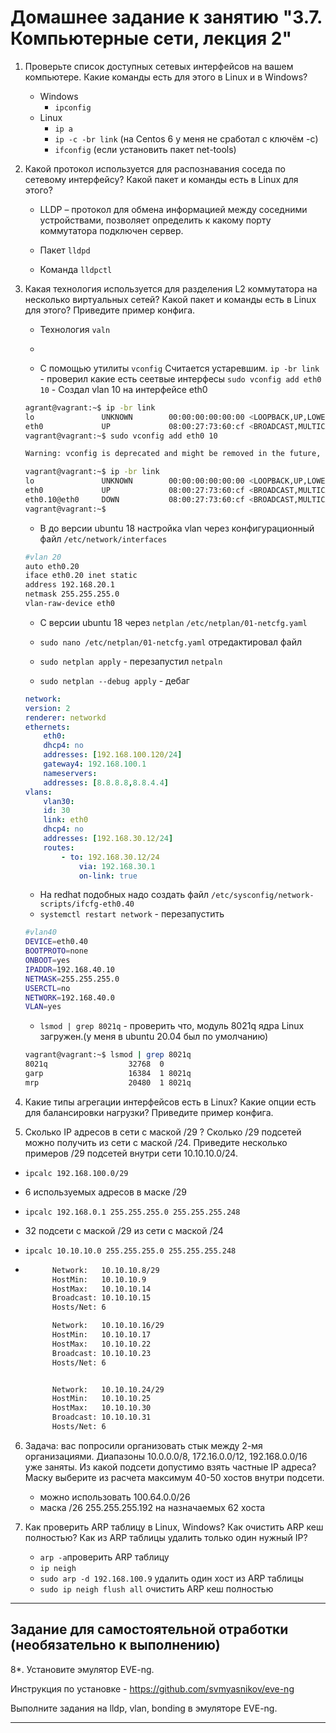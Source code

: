 # Домашнее задание к занятию "3.7. Компьютерные сети, лекция 2"

1. Проверьте список доступных сетевых интерфейсов на вашем компьютере. Какие команды есть для этого в Linux и в Windows?

	- Windows
		- `ipconfig`
	- Linux
		- `ip a`
		- `ip -c -br link` (на Centos 6 у меня не сработал с ключём -с)
		- `ifconfig` (если установить пакет net-tools)

2. Какой протокол используется для распознавания соседа по сетевому интерфейсу? Какой пакет и команды есть в Linux для этого?

	- LLDP – протокол для обмена информацией между соседними устройствами, 
позволяет определить к какому порту коммутатора подключен сервер.

	- Пакет `lldpd`
	- Команда `lldpctl`

3. Какая технология используется для разделения L2 коммутатора на несколько виртуальных сетей? Какой пакет и команды есть в Linux для этого? Приведите пример конфига.

	- Технология `valn`
	- 

	- С помощью утилиты `vconfig` Считается устаревшим.
	`ip -br link` - проверил какие есть сеетвые интерфесы
	`sudo vconfig add eth0 10` - Создал vlan 10 на интерфейсе eth0
	```bash
	agrant@vagrant:~$ ip -br link
	lo               UNKNOWN        00:00:00:00:00:00 <LOOPBACK,UP,LOWER_UP> 
	eth0             UP             08:00:27:73:60:cf <BROADCAST,MULTICAST,UP,LOWER_UP> 
	vagrant@vagrant:~$ sudo vconfig add eth0 10

	Warning: vconfig is deprecated and might be removed in the future, please migrate to ip(route2) as soon as possible!

	vagrant@vagrant:~$ ip -br link
	lo               UNKNOWN        00:00:00:00:00:00 <LOOPBACK,UP,LOWER_UP> 
	eth0             UP             08:00:27:73:60:cf <BROADCAST,MULTICAST,UP,LOWER_UP> 
	eth0.10@eth0     DOWN           08:00:27:73:60:cf <BROADCAST,MULTICAST> 
	vagrant@vagrant:~$ 

	```

	- В до версии ubuntu 18 настройка vlan через конфигурационный файл `/etc/network/interfaces`
	```bash
	#vlan 20
	auto eth0.20
	iface eth0.20 inet static
	address 192.168.20.1
	netmask 255.255.255.0
	vlan-raw-device eth0
	```
	- С версии ubuntu 18 через `netplan` `/etc/netplan/01-netcfg.yaml`

	- `sudo nano /etc/netplan/01-netcfg.yaml` отредактировал файл
	- `sudo netplan apply` - перезапустил `netpaln`
	- `sudo netplan --debug apply` - дебаг

	```yaml
	network:
	version: 2
	renderer: networkd
	ethernets:
		eth0:
		dhcp4: no
		addresses: [192.168.100.120/24]
		gateway4: 192.168.100.1
		nameservers:
		addresses: [8.8.8.8,8.8.4.4]
	vlans:
		vlan30:
		id: 30
		link: eth0
		dhcp4: no
		addresses: [192.168.30.12/24]
		routes:
			- to: 192.168.30.12/24
				via: 192.168.30.1
				on-link: true
	```

	- На redhat подобных надо создать файл `/etc/sysconfig/network-scripts/ifcfg-eth0.40`
	- `systemctl restart network` - перезапустить 
	```bash
	#vlan40
	DEVICE=eth0.40
	BOOTPROTO=none
	ONBOOT=yes
	IPADDR=192.168.40.10
	NETMASK=255.255.255.0
	USERCTL=no
	NETWORK=192.168.40.0
	VLAN=yes
	```


	- `lsmod | grep 8021q` - проверить что, модуль 8021q ядра Linux загружен.(у меня в ubuntu 20.04 был по умолчанию)
	```bash
	vagrant@vagrant:~$ lsmod | grep 8021q
	8021q                  32768  0
	garp                   16384  1 8021q
	mrp                    20480  1 8021q
	```

4. Какие типы агрегации интерфейсов есть в Linux? Какие опции есть для балансировки нагрузки? Приведите пример конфига.



5. Сколько IP адресов в сети с маской /29 ? Сколько /29 подсетей можно получить из сети с маской /24. Приведите несколько примеров /29 подсетей внутри сети 10.10.10.0/24.

- `ipcalc 192.168.100.0/29`
- 6 используемых адресов в маске /29

- `ipcalc 192.168.0.1 255.255.255.0 255.255.255.248`
- 32 подсети с маской /29 из сети с маской /24

- `ipcalc 10.10.10.0 255.255.255.0 255.255.255.248`
- ```bash
		Network:   10.10.10.8/29 
		HostMin:   10.10.10.9 
		HostMax:   10.10.10.14
		Broadcast: 10.10.10.15
		Hosts/Net: 6

		Network:   10.10.10.16/29
		HostMin:   10.10.10.17
		HostMax:   10.10.10.22
		Broadcast: 10.10.10.23
		Hosts/Net: 6


		Network:   10.10.10.24/29
		HostMin:   10.10.10.25
		HostMax:   10.10.10.30
		Broadcast: 10.10.10.31
		Hosts/Net: 6
  ```

6. Задача: вас попросили организовать стык между 2-мя организациями. Диапазоны 10.0.0.0/8, 172.16.0.0/12, 192.168.0.0/16 уже заняты. Из какой подсети допустимо взять частные IP адреса? Маску выберите из расчета максимум 40-50 хостов внутри подсети.

	- можно использовать 100.64.0.0/26 
	- маска /26 255.255.255.192 на назначаемых 62 хоста 


7. Как проверить ARP таблицу в Linux, Windows? Как очистить ARP кеш полностью? Как из ARP таблицы удалить только один нужный IP?

	- `arp -a`проверить ARP таблицу
	- `ip neigh`
	- `sudo arp -d 192.168.100.9` удалить один хост из ARP таблицы
	- `sudo ip neigh flush all` очистить ARP кеш полностью


 ---
## Задание для самостоятельной отработки (необязательно к выполнению)

 8*. Установите эмулятор EVE-ng.
 
 Инструкция по установке - https://github.com/svmyasnikov/eve-ng

 Выполните задания на lldp, vlan, bonding в эмуляторе EVE-ng.
 
  
 
 ---
